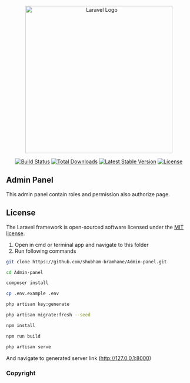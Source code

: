 <p align="center"><a href="https://laravel.com" target="_blank"><img src="https://raw.githubusercontent.com/laravel/art/master/logo-lockup/5%20SVG/2%20CMYK/1%20Full%20Color/laravel-logolockup-cmyk-red.svg" width="400" alt="Laravel Logo"></a></p>

<p align="center">
<a href="https://github.com/laravel/framework/actions"><img src="https://github.com/laravel/framework/workflows/tests/badge.svg" alt="Build Status"></a>
<a href="https://packagist.org/packages/laravel/framework"><img src="https://img.shields.io/packagist/dt/laravel/framework" alt="Total Downloads"></a>
<a href="https://packagist.org/packages/laravel/framework"><img src="https://img.shields.io/packagist/v/laravel/framework" alt="Latest Stable Version"></a>
<a href="https://packagist.org/packages/laravel/framework"><img src="https://img.shields.io/packagist/l/laravel/framework" alt="License"></a>
</p>

## Admin Panel

This admin panel contain roles and permission also authorize page.


## License

The Laravel framework is open-sourced software licensed under the [MIT license](https://opensource.org/licenses/MIT).


1. Open in cmd or terminal app and navigate to this folder
2. Run following commands

```bash
git clone https://github.com/shubham-bramhane/Admin-panel.git
```

```bash
cd Admin-panel
```


```bash
composer install
```

```bash
cp .env.example .env
```

```bash
php artisan key:generate
```

```bash
php artisan migrate:fresh --seed
```

```bash
npm install
```

```bash
npm run build
```

```bash
php artisan serve
```

And navigate to generated server link (http://127.0.0.1:8000)

### Copyright

